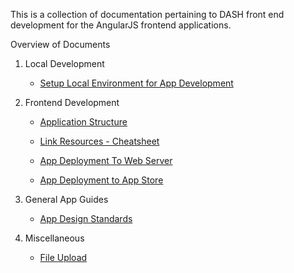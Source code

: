 This is a collection of documentation pertaining to DASH front end development for the AngularJS frontend applications.

Overview of Documents

1. Local Development   
    - [Setup Local Environment for App Development](https://github.com/DataAnalyticsinStudentHands/DASH-Documentation/blob/master/Code%20Development/Frontends/Frontend-Setup-Local-Development-Environment.md)

2. Frontend Development  
    - [Application Structure](https://github.com/DataAnalyticsinStudentHands/VolunteerManagementApp/wiki/Volunteer-Management-Application-Documentation)

    - [Link Resources - Cheatsheet](https://github.com/DataAnalyticsinStudentHands/DASH-Documentation/blob/master/Code%20Development/Frontends/Link-Resources.md)
    
    - [App Deployment To Web Server](https://github.com/DataAnalyticsinStudentHands/DASH-Documentation/blob/master/Code%20Development/Frontends/App-Deployment-to-web-server.md) 
    
    - [App Deployment to App Store](https://github.com/CarlSteven/DASH-Documentation/blob/master/Code%20Development/Frontends/How-to-Build-Mobile-Applications-for-Production.md)

3. General App Guides
    - [App Design Standards](https://github.com/DataAnalyticsinStudentHands/DASH-Documentation/blob/master/Code%20Development/Frontends/App%20Design%20Standards.md)

4. Miscellaneous   
    - [File Upload](https://github.com/danialfarid/ng-file-upload)